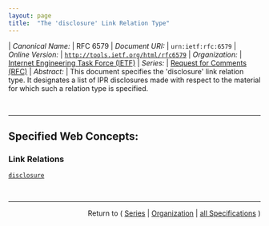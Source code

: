```yaml
---
layout: page
title:  "The 'disclosure' Link Relation Type"
---
```


| *Canonical Name:* | RFC 6579
| *Document URI:* | `urn:ietf:rfc:6579`
| *Online Version:* | [`http://tools.ietf.org/html/rfc6579`](http://tools.ietf.org/html/rfc6579)
| *Organization:* | [Internet Engineering Task Force (IETF)](..  "List of specification series by this organization")
| *Series:* | [Request for Comments (RFC)](.  "List of specifications in this series")
| *Abstract:* | This document specifies the 'disclosure' link relation type. It designates a list of IPR disclosures made with respect to the material for which such a relation type is specified.

<br/>
<hr/>

## Specified Web Concepts:

### Link Relations

[`disclosure`](/concepts/link-relation/disclosure "Whenever the 'disclosure' relation type is used, the resource at the target Internationalized Resource Identifier (IRI) MUST represent a list of patent disclosures made with respect to the material referenced by context IRI.")



<br/>
<hr/>

<p style="text-align: right">Return to ( <a href="./">Series</a> | <a href="../">Organization</a> | <a href="../../">all Specifications</a> )</p>